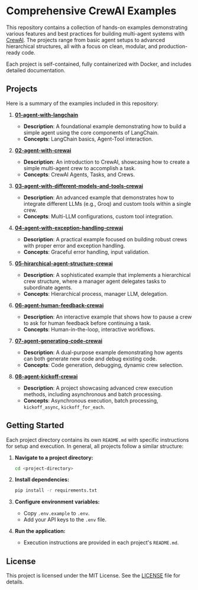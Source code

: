 # Comprehensive CrewAI Examples

This repository contains a collection of hands-on examples demonstrating various features and best practices for building multi-agent systems with [CrewAI](https://docs.crewai.com/). The projects range from basic agent setups to advanced hierarchical structures, all with a focus on clean, modular, and production-ready code.

Each project is self-contained, fully containerized with Docker, and includes detailed documentation.

## Projects

Here is a summary of the examples included in this repository:

1.  **[01-agent-with-langchain](./01-agent-with-langchain/)**
    -   **Description**: A foundational example demonstrating how to build a simple agent using the core components of LangChain.
    -   **Concepts**: LangChain basics, Agent-Tool interaction.

2.  **[02-agent-with-crewai](./02-agent-with-crewai/)**
    -   **Description**: An introduction to CrewAI, showcasing how to create a simple multi-agent crew to accomplish a task.
    -   **Concepts**: CrewAI Agents, Tasks, and Crews.

3.  **[03-agent-with-different-models-and-tools-crewai](./03-agent-with-different-models-and-tools-crewai/)**
    -   **Description**: An advanced example that demonstrates how to integrate different LLMs (e.g., Groq) and custom tools within a single crew.
    -   **Concepts**: Multi-LLM configurations, custom tool integration.

4.  **[04-agent-with-exception-handling-crewai](./04-agent-with-exception-handling-crewai/)**
    -   **Description**: A practical example focused on building robust crews with proper error and exception handling.
    -   **Concepts**: Graceful error handling, input validation.

5.  **[05-hirarchical-agent-structure-crewai](./05-hirarchical-agent-structure-crewai/)**
    -   **Description**: A sophisticated example that implements a hierarchical crew structure, where a manager agent delegates tasks to subordinate agents.
    -   **Concepts**: Hierarchical process, manager LLM, delegation.

6.  **[06-agent-human-feedback-crewai](./06-agent-human-feedback-crewai/)**
    -   **Description**: An interactive example that shows how to pause a crew to ask for human feedback before continuing a task.
    -   **Concepts**: Human-in-the-loop, interactive workflows.

7.  **[07-agent-generating-code-crewai](./07-agent-generating-code-crewai/)**
    -   **Description**: A dual-purpose example demonstrating how agents can both generate new code and debug existing code.
    -   **Concepts**: Code generation, debugging, dynamic crew selection.

8.  **[08-agent-kickoff-crewai](./08-agent-kickoff-crewai/)**
    -   **Description**: A project showcasing advanced crew execution methods, including asynchronous and batch processing.
    -   **Concepts**: Asynchronous execution, batch processing, `kickoff_async`, `kickoff_for_each`.

## Getting Started

Each project directory contains its own `README.md` with specific instructions for setup and execution. In general, all projects follow a similar structure:

1.  **Navigate to a project directory:**
    ```bash
    cd <project-directory>
    ```

2.  **Install dependencies:**
    ```bash
    pip install -r requirements.txt
    ```

3.  **Configure environment variables:**
    -   Copy `.env.example` to `.env`.
    -   Add your API keys to the `.env` file.

4.  **Run the application:**
    -   Execution instructions are provided in each project's `README.md`.

## License

This project is licensed under the MIT License. See the [LICENSE](LICENSE) file for details.
